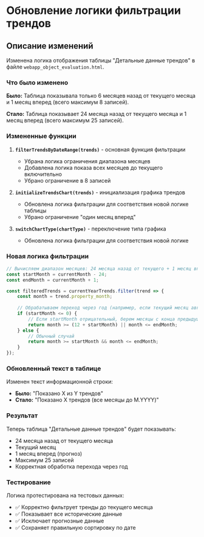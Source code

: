# Обновление логики фильтрации трендов

## Описание изменений

Изменена логика отображения таблицы "Детальные данные трендов" в файле `webapp_object_evaluation.html`.

### Что было изменено

**Было:** Таблица показывала только 6 месяцев назад от текущего месяца и 1 месяц вперед (всего максимум 8 записей).

**Стало:** Таблица показывает 24 месяца назад от текущего месяца и 1 месяц вперед (всего максимум 25 записей).

### Измененные функции

1. **`filterTrendsByDateRange(trends)`** - основная функция фильтрации
   - Убрана логика ограничения диапазона месяцев
   - Добавлена логика показа всех месяцев до текущего включительно
   - Убрано ограничение в 8 записей

2. **`initializeTrendsChart(trends)`** - инициализация графика трендов
   - Обновлена логика фильтрации для соответствия новой логике таблицы
   - Убрано ограничение "один месяц вперед"

3. **`switchChartType(chartType)`** - переключение типа графика
   - Обновлена логика фильтрации для соответствия новой логике

### Новая логика фильтрации

```javascript
// Вычисляем диапазон месяцев: 24 месяца назад от текущего + 1 месяц вперед
const startMonth = currentMonth - 24;
const endMonth = currentMonth + 1;

const filteredTrends = currentYearTrends.filter(trend => {
    const month = trend.property_month;
    
    // Обрабатываем переход через год (например, если текущий месяц август, то февраль = -22)
    if (startMonth <= 0) {
        // Если startMonth отрицательный, берем месяцы с конца предыдущих лет
        return month >= (12 + startMonth) || month <= endMonth;
    } else {
        // Обычный случай
        return month >= startMonth && month <= endMonth;
    }
});
```

### Обновленный текст в таблице

Изменен текст информационной строки:
- **Было:** "Показано X из Y трендов"
- **Стало:** "Показано X трендов (все месяцы до M.YYYY)"

### Результат

Теперь таблица "Детальные данные трендов" будет показывать:
- 24 месяца назад от текущего месяца
- Текущий месяц
- 1 месяц вперед (прогноз)
- Максимум 25 записей
- Корректная обработка перехода через год

### Тестирование

Логика протестирована на тестовых данных:
- ✅ Корректно фильтрует тренды до текущего месяца
- ✅ Показывает все исторические данные
- ✅ Исключает прогнозные данные
- ✅ Сохраняет правильную сортировку по дате
